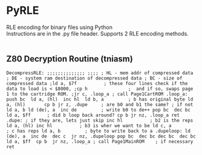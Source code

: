 # PyRLE
RLE encoding for binary files using Python
<br>
Instructions are in the .py file header. Supports 2 RLE encoding methods.<br>
<br>
## Z80 Decryption Routine (tniasm)<br>
`DecompressRLE:
;;;;;;;;;;;;;;
    ;;;;
    ; HL - mem addr of compressed data 
    ; DE - system ram destination of decompressed data
    ; BC - size of compressed data
    ;ld a, $7f          ; these four lines check if the data to load is < $8000,
    ;cp h               ;  and if so, swaps page 1 to the cartridge ROM.
    ;jr c, .loop_a
    ; call Page1CartROM
.loop_a:
    push bc 
    ld a, (hl) 
    inc hl 
    ld b, a         ; b has original byte
    ld a, (hl)      
    cp b
    jr z, .dupe     ; are b0 and b1 the same?
     ; if not
     ld a, b
     ld (de), a 
     inc de         ; write b0 to de++
     pop bc 
     dec bc 
     ld a, $ff      ; did b loop back around?
     cp b
     jr nz, .loop_a
     ret 
.dupe:
    ; if they are, lets just skip
    inc hl          ; b2 is the reps
    ld a, (hl)
    inc hl          ; b3 is wher we want to be
    ld c, a         ; c has reps
    ld a, b         ; byte to write back to a
.dupeloop:
    ld (de), a 
    inc de 
    dec c 
    jr nz, .dupeloop
    pop bc 
    dec bc
    dec bc 
    dec bc
    ld a, $ff 
    cp b 
    jr nz, .loop_a
     ; call Page1MainROM    ; if necessary
     ret`
